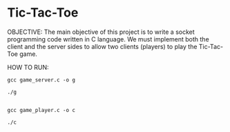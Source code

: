 # Tic-Tac-Toe

OBJECTIVE:
  The main objective of this project is to write a socket programming code written in C language. We must implement both the client and the server sides to allow two       clients (players) to play the Tic-Tac-Toe game.

HOW TO RUN:

	gcc game_server.c -o g
	
	./g
	

	gcc game_player.c -o c
	
	./c
